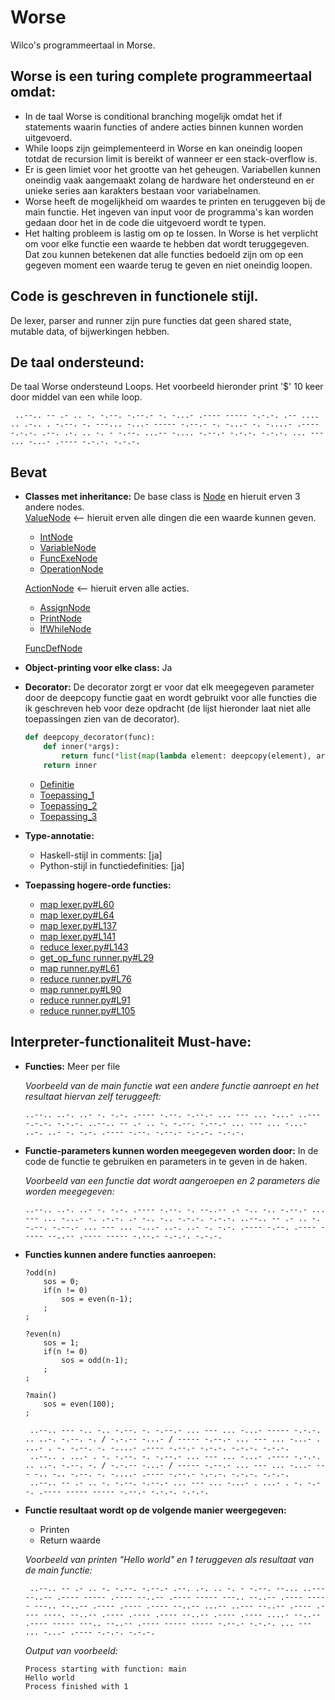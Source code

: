 # Worse
Wilco's programmeertaal in Morse.  

## Worse is een turing complete programmeertaal omdat:
- In de taal Worse is conditional branching mogelijk omdat het if statements waarin functies of andere acties binnen kunnen worden uitgevoerd.
- While loops zijn geimplementeerd in Worse en kan oneindig loopen totdat de recursion limit is bereikt of wanneer er een stack-overflow is.
- Er is geen limiet voor het grootte van het geheugen. Variabellen kunnen oneindig vaak aangemaakt zolang de hardware het ondersteund en er unieke series aan karakters bestaan voor variabelnamen.
- Worse heeft de mogelijkheid om waardes te printen en teruggeven bij de main functie. Het ingeven van input voor de programma's kan worden gedaan door het in de code die uitgevoerd wordt te typen.
- Het halting probleem is lastig om op te lossen. In Worse is het verplicht om voor elke functie een waarde te hebben dat wordt teruggegeven. Dat zou kunnen betekenen dat alle functies bedoeld zijn om op een gegeven moment een waarde terug te geven en niet oneindig loopen.


## Code is geschreven in functionele stijl.
De lexer, parser and runner zijn pure functies dat geen shared state, mutable data, of bijwerkingen hebben. 


## De taal ondersteund:
De taal Worse ondersteund Loops.
Het voorbeeld hieronder print '$' 10 keer door middel van een while loop.
```
 ..--.. -- .- .. -. -.--. -.--.- -. -...- .---- ----- -.-.-. .-- .... .. .-.. . -.--. -. ---... -...- ----- -.--.- -. -...- -. -....- .---- -.-.-. .--. .-. .. -. - -.--. ...-- -.... -.--.- -.-.-. -.-.-. ... --- ... -...- .---- -.-.-. -.-.-.
```

## Bevat
- **Classes met inheritance:**
    De base class is [Node](https://github.com/WilcoMatthijssen/Worse/blob/8f14f09f352043cd21461fff1d3e2852ccde279f/classes.py#L51) en hieruit erven 3 andere nodes.  
    [ValueNode](https://github.com/WilcoMatthijssen/Worse/blob/8f14f09f352043cd21461fff1d3e2852ccde279f/classes.py#L65) <-- hieruit erven alle dingen die een waarde kunnen geven.
    - [IntNode](https://github.com/WilcoMatthijssen/Worse/blob/8f14f09f352043cd21461fff1d3e2852ccde279f/classes.py#L91)
    - [VariableNode](https://github.com/WilcoMatthijssen/Worse/blob/ed61ed0e1f1c11b80373c7095be2ffff5b9bf5b9/parse.py#L46)
    - [FuncExeNode](https://github.com/WilcoMatthijssen/Worse/blob/8f14f09f352043cd21461fff1d3e2852ccde279f/classes.py#L104)
    - [OperationNode](https://github.com/WilcoMatthijssen/Worse/blob/8f14f09f352043cd21461fff1d3e2852ccde279f/classes.py#L118)
    
    [ActionNode](https://github.com/WilcoMatthijssen/Worse/blob/8f14f09f352043cd21461fff1d3e2852ccde279f/classes.py#L134) <-- hieruit erven alle acties.
    - [AssignNode](https://github.com/WilcoMatthijssen/Worse/blob/8f14f09f352043cd21461fff1d3e2852ccde279f/classes.py#L147)
    - [PrintNode](https://github.com/WilcoMatthijssen/Worse/blob/8f14f09f352043cd21461fff1d3e2852ccde279f/classes.py#L161)
    - [IfWhileNode](https://github.com/WilcoMatthijssen/Worse/blob/8f14f09f352043cd21461fff1d3e2852ccde279f/classes.py#L174)
    
    [FuncDefNode](https://github.com/WilcoMatthijssen/Worse/blob/8f14f09f352043cd21461fff1d3e2852ccde279f/classes.py#L190)

- **Object-printing voor elke class:**
    Ja
   
- **Decorator:**
    De decorator zorgt er voor dat elk meegegeven parameter door de deepcopy functie gaat en 
    wordt gebruikt voor alle functies die ik geschreven heb voor deze opdracht 
    (de lijst hieronder laat niet alle toepassingen zien van de decorator).
    ```python
    def deepcopy_decorator(func):
        def inner(*args):
            return func(*list(map(lambda element: deepcopy(element), args)))
        return inner
    ```
    - [Definitie](https://github.com/WilcoMatthijssen/Worse/blob/8f14f09f352043cd21461fff1d3e2852ccde279f/classes.py#L6)
    - [Toepassing_1](https://github.com/WilcoMatthijssen/Worse/blob/8f14f09f352043cd21461fff1d3e2852ccde279f/lexer.py#L15)
    - [Toepassing_2](https://github.com/WilcoMatthijssen/Worse/blob/8f14f09f352043cd21461fff1d3e2852ccde279f/parse.py#L21)
    - [Toepassing_3](https://github.com/WilcoMatthijssen/Worse/blob/8f14f09f352043cd21461fff1d3e2852ccde279f/runner.py#L17)

    
- **Type-annotatie:**
    - Haskell-stijl in comments: [ja]
    - Python-stijl in functiedefinities: [ja]
    
- **Toepassing hogere-orde functies:**
    - [map lexer.py#L60](https://github.com/WilcoMatthijssen/Worse/blob/421dd189005befe794a1057b85a71c3605335830/lexer.py#L60)
    - [map lexer.py#L64](https://github.com/WilcoMatthijssen/Worse/blob/421dd189005befe794a1057b85a71c3605335830/lexer.py#L64)
    - [map lexer.py#L137](https://github.com/WilcoMatthijssen/Worse/blob/421dd189005befe794a1057b85a71c3605335830/lexer.py#L137)
    - [map lexer.py#L141](https://github.com/WilcoMatthijssen/Worse/blob/421dd189005befe794a1057b85a71c3605335830/lexer.py#L141)
    - [reduce lexer.py#L143](https://github.com/WilcoMatthijssen/Worse/blob/421dd189005befe794a1057b85a71c3605335830/lexer.py#L143)
    - [get_op_func runner.py#L29](https://github.com/WilcoMatthijssen/Worse/blob/8216fbb60fdd6e5e581a3dbcbf15f8c06fb77264/runner.py#L29)
    - [map runner.py#L61](https://github.com/WilcoMatthijssen/Worse/blob/8216fbb60fdd6e5e581a3dbcbf15f8c06fb77264/runner.py#L61)
    - [reduce runner.py#L76](https://github.com/WilcoMatthijssen/Worse/blob/8216fbb60fdd6e5e581a3dbcbf15f8c06fb77264/runner.py#L76)
    - [map runner.py#L90](https://github.com/WilcoMatthijssen/Worse/blob/8216fbb60fdd6e5e581a3dbcbf15f8c06fb77264/runner.py#L90)
    - [reduce runner.py#L91](https://github.com/WilcoMatthijssen/Worse/blob/8216fbb60fdd6e5e581a3dbcbf15f8c06fb77264/runner.py#L91)
    - [reduce runner.py#L105](https://github.com/WilcoMatthijssen/Worse/blob/8216fbb60fdd6e5e581a3dbcbf15f8c06fb77264/runner.py#L105)

    

## Interpreter-functionaliteit Must-have:
- **Functies:**
    Meer per file
    
    _Voorbeeld van de main functie wat een andere functie aanroept en het resultaat hiervan zelf teruggeeft:_
    ```
   ..--.. ..-. ..- -. -.-. .---- -.--. -.--.- ... --- ... -...- ..--- -.-.-. -.-.-. ..--.. -- .- .. -. -.--. -.--.- ... --- ... -...- ..-. ..- -. -.-. .---- -.--. -.--.- -.-.-. -.-.-. 
    ```
    
    
- **Functie-parameters kunnen worden meegegeven worden door:**
    In de code de functie te gebruiken en parameters in te geven in de haken.
    
    _Voorbeeld van een functie dat wordt aangeroepen en 2 parameters die worden meegegeven:_
    ```
   ..--.. ..-. ..- -. -.-. .---- -.--. -. --..-- .- -.. -.. -.--.- ... --- ... -...- -. .-.-. .- -.. -.. -.-.-. -.-.-. ..--.. -- .- .. -. -.--. -.--.- ... --- ... -...- ..-. ..- -. -.-. .---- -.--. .---- ----- --..-- .---- ----- -.--.- -.-.-. -.-.-. 
    ```
    
- **Functies kunnen andere functies aanroepen:**
    ```
    ?odd(n)
        sos = 0;
        if(n != 0)
            sos = even(n-1);
        ;
    ;
    
    ?even(n)
        sos = 1;
        if(n != 0)
            sos = odd(n-1);
        ;
    ;
    
    ?main()
        sos = even(100);
    ;
    ```
    
    ```
     ..--.. --- -.. -.. -.--. -. -.--.- ... --- ... -...- ----- -.-.-. .. ..-. -.--. -. / -.-.-- -...- / ----- -.--.- ... --- ... -...- . ...- . -. -.--. -. -....- .---- -.--.- -.-.-. -.-.-. -.-.-. 
     ..--.. . ...- . -. -.--. -. -.--.- ... --- ... -...- .---- -.-.-. .. ..-. -.--. -. / -.-.-- -...- / ----- -.--.- ... --- ... -...- --- -.. -.. -.--. -. -....- .---- -.--.- -.-.-. -.-.-. -.-.-. 
     ..--.. -- .- .. -. -.--. -.--.- ... --- ... -...- . ...- . -. -.--. .---- ----- ----- -.--.- -.-.-. -.-.-.
    ```

- **Functie resultaat wordt op de volgende manier weergegeven:**
    - Printen
    - Return waarde
    
    _Voorbeeld van printen "Hello world" en 1 teruggeven als resultaat van de main functie:_
    ```
     ..--.. -- .- .. -. -.--. -.--.- .--. .-. .. -. - -.--. --... ..--- --..-- .---- ----- .---- --..-- .---- ----- ---.. --..-- .---- ----- ---.. --..-- .---- .---- .---- --..-- ...-- ..--- --..-- .---- .---- ----. --..-- .---- .---- .---- --..-- .---- .---- ....- --..-- .---- ----- ---.. --..-- .---- ----- ----- -.--.- -.-.-. ... --- ... -...- .---- -.-.-. -.-.-.
    ```
    _Output van voorbeeld:_
    ```
    Process starting with function: main
    Hello world
    Process finished with 1
    ```
    
